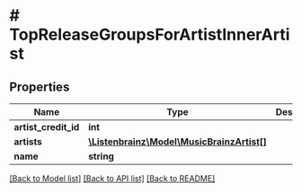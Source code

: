 # # TopReleaseGroupsForArtistInnerArtist

## Properties

Name | Type | Description | Notes
------------ | ------------- | ------------- | -------------
**artist_credit_id** | **int** |  | [optional]
**artists** | [**\Listenbrainz\Model\MusicBrainzArtist[]**](MusicBrainzArtist.md) |  | [optional]
**name** | **string** |  | [optional]

[[Back to Model list]](../../README.md#models) [[Back to API list]](../../README.md#endpoints) [[Back to README]](../../README.md)
